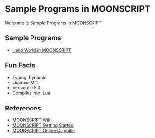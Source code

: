 # Sample Programs in MOONSCRIPT

Welcome to Sample Programs in MOONSCRIPT!

## Sample Programs

- [Hello World in MOONSCRIPT](https://github.com/TheRenegadeCoder/sample-programs/issues/178)

## Fun Facts

- Typing: Dynamic
- License: MIT
- Version: 0.5.0
- Compiles Into: Lua

## References

- [MOONSCRIPT Wiki](https://moonscript.org/)
- [MOONSCRIPT Getting Started](http://leafo.net/posts/getting_started_with_moonscript.html)
- [MOONSCRIPT Online Compiler](http://moonscript.org/compiler/)
